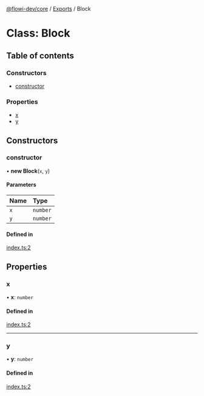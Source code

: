 [@flowi-dev/core](../README.md) / [Exports](../modules.md) / Block

# Class: Block

## Table of contents

### Constructors

- [constructor](Block.md#constructor)

### Properties

- [x](Block.md#x)
- [y](Block.md#y)

## Constructors

### constructor

• **new Block**(`x`, `y`)

#### Parameters

| Name | Type |
| :------ | :------ |
| `x` | `number` |
| `y` | `number` |

#### Defined in

[index.ts:2](https://github.com/flowi-dev/core/blob/f07b0fd/src/index.ts#L2)

## Properties

### x

• **x**: `number`

#### Defined in

[index.ts:2](https://github.com/flowi-dev/core/blob/f07b0fd/src/index.ts#L2)

___

### y

• **y**: `number`

#### Defined in

[index.ts:2](https://github.com/flowi-dev/core/blob/f07b0fd/src/index.ts#L2)
